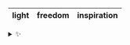 | light | freedom | inspiration |
| :---: | :-----: | :---------: |

<details>
  <summary>✨</summary>
  These words are chosen at random each day. New words will appear here tomorrow morning.
</details>